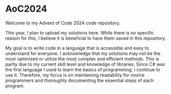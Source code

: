 # AoC2024
Welcome to my Advent of Code 2024 code repository.

This year, I plan to upload my solutions here. 
While there is no specific reason for this, I believe it is beneficial to have them saved in this repository.

My goal is to write code in a language that is accessible and easy to understand for everyone. 
I acknowledge that my solutions may not be the most optimized or utilize the most complex and efficient methods. 
This is partly due to my current skill level and knowledge of libraries.
Since C# was the first language I used to learn the basics of programming, I continue to use it. 
Therefore, my focus is on maintaining readability for novice programmers and thoroughly documenting the essential steps of each program.
